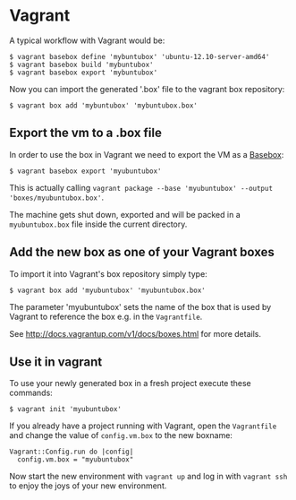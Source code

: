 # Vagrant

A typical workflow with Vagrant would be:

    $ vagrant basebox define 'mybuntubox' 'ubuntu-12.10-server-amd64'
    $ vagrant basebox build 'mybuntubox'
    $ vagrant basebox export 'mybuntubox'

Now you can import the generated '.box' file to the vagrant box repository:

    $ vagrant box add 'mybuntubox' 'mybuntubox.box'


## Export the vm to a .box file

In order to use the box in Vagrant we need to export the VM as a [Basebox](http://vagrantup.com/v1/docs/base_boxes.html):

    $ vagrant basebox export 'myubuntubox'

This is actually calling `vagrant package --base 'myubuntubox' --output 'boxes/myubuntubox.box'`.

The machine gets shut down, exported and will be packed in a `myubuntubox.box` file inside the current directory.


## Add the new box as one of your Vagrant boxes

To import it into Vagrant's box repository simply type:

    $ vagrant box add 'myubuntubox' 'myubuntubox.box'

The parameter 'myubuntubox' sets the name of the box that is used by Vagrant to reference the box e.g. in the `Vagrantfile`.

See http://docs.vagrantup.com/v1/docs/boxes.html for more details.


## Use it in vagrant

To use your newly generated box in a fresh project execute these commands:

    $ vagrant init 'myubuntubox'

If you already have a project running with Vagrant, open the `Vagrantfile` and change the value of `config.vm.box`
to the new boxname:

    Vagrant::Config.run do |config|
      config.vm.box = "myubuntubox"

Now start the new environment with `vagrant up` and log in with `vagrant ssh` to enjoy the joys of your new environment.
